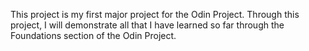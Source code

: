 This project is my first major project for the Odin Project. Through this project, I will demonstrate all that I have learned so far through the Foundations section of the Odin Project.